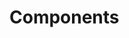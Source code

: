 <!-- Space: Projects -->
<!-- Parent: LearnRust -->
<!-- Title: Components LearnRust -->
<!-- Label: LearnRust -->
<!-- Label: Project -->
<!-- Label: Components -->
<!-- Include: disclaimer.md -->
<!-- Include: ac:toc -->

# Components
